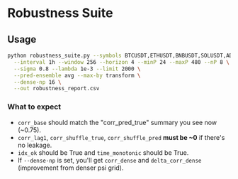 # Robustness Suite

## Usage
```bash
python robustness_suite.py --symbols BTCUSDT,ETHUSDT,BNBUSDT,SOLUSDT,ADAUSDT,XRPUSDT \
  --interval 1h --window 256 --horizon 4 --minP 24 --maxP 480 --nP 8 \
  --sigma 0.8 --lambda 1e-3 --limit 2000 \
  --pred-ensemble avg --max-by transform \
  --dense-np 16 \
  --out robustness_report.csv
```

### What to expect
- `corr_base` should match the "corr_pred_true" summary you see now (~0.75).
- `corr_lag1`, `corr_shuffle_true`, `corr_shuffle_pred` **must be ~0** if there's no leakage.
- `idx_ok` should be True and `time_monotonic` should be True.
- If `--dense-np` is set, you'll get `corr_dense` and `delta_corr_dense` (improvement from denser psi grid).
